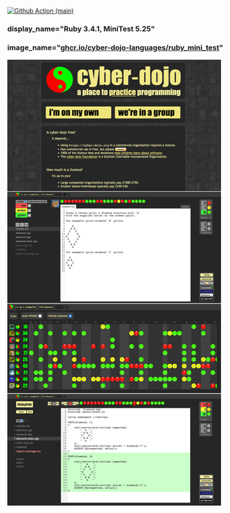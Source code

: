 [![Github Action (main)](https://github.com/cyber-dojo-start-points/ruby-minitest/actions/workflows/main.yml/badge.svg)](https://github.com/cyber-dojo-start-points/ruby-minitest/actions)

### display_name="Ruby 3.4.1, MiniTest 5.25"
### image_name="[ghcr.io/cyber-dojo-languages/ruby_mini_test](https://github.com/cyber-dojo-languages/ruby-minitest/pkgs/container/ruby_mini_test)"

![cyber-dojo.org home page](https://github.com/cyber-dojo/cyber-dojo/blob/master/shared/home_page_snapshot.png)
